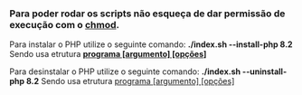 <h3>Para poder rodar os scripts não esqueça de dar permissão de execução com o <u>chmod</u>.</h3>

<p>Para instalar o PHP utilize o seguinte comando: <b>./index.sh --install-php 8.2</b> Sendo usa etrutura <b><u>programa [argumento] [opções]</u></b></p>

<p>Para desinstalar o PHP utilize o seguinte comando: <b>./index.sh --uninstall-php 8.2</b> Sendo usa etrutura <u>programa [argumento] [opções]</u></p>